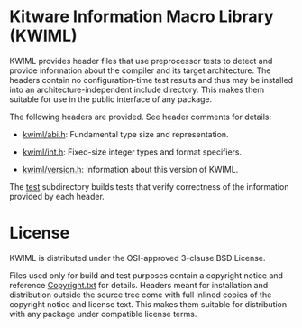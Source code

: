 Kitware Information Macro Library (KWIML)
=========================================

KWIML provides header files that use preprocessor tests to detect and
provide information about the compiler and its target architecture.
The headers contain no configuration-time test results and thus may
be installed into an architecture-independent include directory.
This makes them suitable for use in the public interface of any package.

The following headers are provided.  See header comments for details:

* [kwiml/abi.h][]: Fundamental type size and representation.

* [kwiml/int.h][]: Fixed-size integer types and format specifiers.

* [kwiml/version.h][]: Information about this version of KWIML.

The [test][] subdirectory builds tests that verify correctness of the
information provided by each header.

License
=======

KWIML is distributed under the OSI-approved 3-clause BSD License.

Files used only for build and test purposes contain a copyright notice and
reference [Copyright.txt][] for details.  Headers meant for installation and
distribution outside the source tree come with full inlined copies of the
copyright notice and license text.  This makes them suitable for distribution
with any package under compatible license terms.

[Copyright.txt]: Copyright.txt
[kwiml/abi.h]: include/kwiml/abi.h
[kwiml/int.h]: include/kwiml/int.h
[kwiml/version.h]: src/version.h.in
[test]: test/
